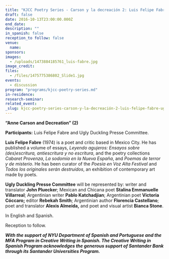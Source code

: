 ```yaml
---
title: "KJCC Poetry Series - Carson y la decreación 2: Luis Felipe Fabre / Ugly Duckling Presse"
draft: false
date: 2016-10-13T23:00:00.000Z
end_date:
description: ""
in_spanish: false
reception_to follow: false
venue:
  name:
sponsors:
images:
  - /uploads/1473884185761_luis-fabre.jpg
image_credit:
files:
  - /files/1475775386802_Slide1.jpg
events:
  - discussion
program: "programs/kjcc-poetry-series.md"
in-residence:
research-seminar:
related_event:
_slug: kjcc-poetry-series-carson-y-la-decreación-2-luis-felipe-fabre-ugly-duckling-presse
---
```


**“Anne Carson and Decreation” (2)**

**Participants:** Luis Felipe Fabre and Ugly Duckling Presse Committee.

**Luis Felipe Fabre** (1974) is a poet and critic based in Mexico City. He has published a volume of essays, _Leyendo agujeros: Ensayos sobre (des)escritura, antiescritura y no escritura_, and the poetry collections _Cabaret Provenza_, _La sodomía en la Nueva España_, and _Poemas de terror y de misterio_. He has been curator of the _Poesía en Voz Alta Festival_ and _Todos los originales serán destruídos_, an exhibition of contemporary art made by poets.

**Ugly Duckling Presse Committee** will be represented by: writer and translator **John Pluecker**; Mexican and Chicana poet **Stalina Emmanuelle Villarreal**; Argentinian writer **Pablo Katchadjian**; Argentinian poet **Victoria Cóccaro;** editor **Rebekah Smith**; Argentinian author **Florencia Castellano**; poet and translator **Alexis Almeida,** and poet and visual artist **Bianca Stone**.

In English and Spanish.

Reception to follow.

**_With the support of NYU Department of Spanish and Portuguese and the MFA Program in Creative Writing in Spanish. The Creative Writing in Spanish Program acknowledges the generous support of Santander Bank through its Santander Universities Program._**

